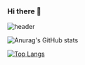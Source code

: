 ### Hi there 👋

![header](https://capsule-render.vercel.app/api?type=waving&color=auto&height=300&section=header&text=Hi%20there%20👋%20I'm%20Yeon%20Woo&fontSize=90)

![Anurag's GitHub stats](https://github-readme-stats.vercel.app/api?username=Lim-YeonWoo&show_icons=true&theme=dracula)

[![Top Langs](https://github-readme-stats.vercel.app/api/top-langs/?username=Lim-YeonWoo&layout=compact)](https://github.com/Lim-YeonWoo/github-readme-stats)
